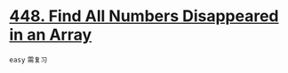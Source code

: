 # [448. Find All Numbers Disappeared in an Array](https://leetcode.com/problems/find-all-numbers-disappeared-in-an-array/)


`easy` `需复习`